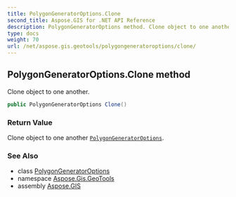```yaml
---
title: PolygonGeneratorOptions.Clone
second_title: Aspose.GIS for .NET API Reference
description: PolygonGeneratorOptions method. Clone object to one another.
type: docs
weight: 70
url: /net/aspose.gis.geotools/polygongeneratoroptions/clone/
---
```

## PolygonGeneratorOptions.Clone method

Clone object to one another.

```csharp
public PolygonGeneratorOptions Clone()
```

### Return Value

Clone object to one another [`PolygonGeneratorOptions`](../).

### See Also

* class [PolygonGeneratorOptions](../)
* namespace [Aspose.Gis.GeoTools](../../polygongeneratoroptions/)
* assembly [Aspose.GIS](../../../)


